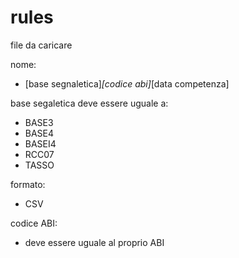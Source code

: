 # rules

file da caricare

nome:
  - [base segnaletica]_[codice abi]_[data competenza]

base segaletica deve essere uguale a:
  - BASE3
  - BASE4
  - BASEI4
  - RCC07
  - TASSO

formato:
  - CSV

codice ABI:
  - deve essere uguale al proprio ABI